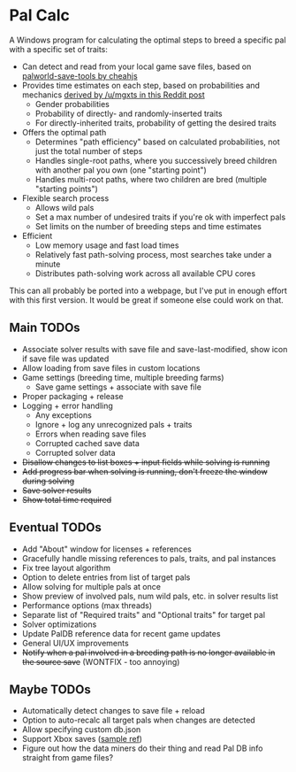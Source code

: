 # Pal Calc

A Windows program for calculating the optimal steps to breed a specific pal with a specific set of traits:

- Can detect and read from your local game save files, based on [palworld-save-tools by cheahjs](https://github.com/cheahjs/palworld-save-tools)
- Provides time estimates on each step, based on probabilities and mechanics [derived by /u/mgxts in this Reddit post](https://www.reddit.com/r/Palworld/comments/1af9in7/passive_skill_inheritance_mechanics_in_breeding/)
  - Gender probabilities
  - Probability of directly- and randomly-inserted traits
  - For directly-inherited traits, probability of getting the desired traits
- Offers the optimal path
  - Determines "path efficiency" based on calculated probabilities, not just the total number of steps
  - Handles single-root paths, where you successively breed children with another pal you own (one "starting point")
  - Handles multi-root paths, where two children are bred (multiple "starting points")
- Flexible search process
  - Allows wild pals
  - Set a max number of undesired traits if you're ok with imperfect pals
  - Set limits on the number of breeding steps and time estimates
- Efficient
  - Low memory usage and fast load times
  - Relatively fast path-solving process, most searches take under a minute
  - Distributes path-solving work across all available CPU cores

This can all probably be ported into a webpage, but I've put in enough effort with this first version. It would be great if someone else could work on that.

## Main TODOs

- Associate solver results with save file and save-last-modified, show icon if save file was updated
- Allow loading from save files in custom locations
- Game settings (breeding time, multiple breeding farms)
	- Save game settings + associate with save file
- Proper packaging + release
- Logging + error handling
	- Any exceptions
	- Ignore + log any unrecognized pals + traits
	- Errors when reading save files
	- Corrupted cached save data
	- Corrupted solver data
- ~~Disallow changes to list boxes + input fields while solving is running~~
- ~~Add progress bar when solving is running, don't freeze the window during solving~~
- ~~Save solver results~~
- ~~Show total time required~~

## Eventual TODOs
- Add "About" window for licenses + references
- Gracefully handle missing references to pals, traits, and pal instances
- Fix tree layout algorithm
- Option to delete entries from list of target pals
- Allow solving for multiple pals at once
- Show preview of involved pals, num wild pals, etc. in solver results list
- Performance options (max threads)
- Separate list of "Required traits" and "Optional traits" for target pal
- Solver optimizations
- Update PalDB reference data for recent game updates
- General UI/UX improvements
- ~~Notify when a pal involved in a breeding path is no longer available in the source save~~ (WONTFIX - too annoying)

## Maybe TODOs
- Automatically detect changes to save file + reload
- Option to auto-recalc all target pals when changes are detected
- Allow specifying custom db.json
- Support Xbox saves ([sample ref](https://github.com/Tom60chat/Xbox-Live-Save-Exporter/tree/main))
- Figure out how the data miners do their thing and read Pal DB info straight from game files?